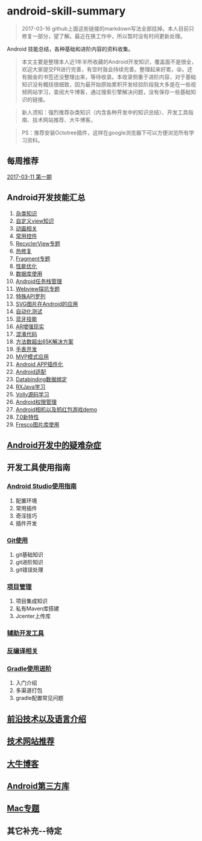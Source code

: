 # android-skill-summary
>2017-03-16 github上面这些链接的markdown写法全部挂掉。本人目前只修复一部分，望了解。最近在换工作中，所以暂时没有时间更新处理。

Android 技能总结，各种基础和进阶内容的资料收集。
>本文主要是整理本人近1年半所收藏的Android开发知识，覆盖面不是很全，欢迎大家提交PR进行完善，有空时我会持续完善。整理起来好累，😫。还有掘金的书签还没整理出来，等待收录。本收录侧重于进阶内容，对于基础知识没有概括很细致，因为最开始原始累积开发经验阶段我大多是在一些视频网站学习，查阅大牛博客，通过搜索引擎解决问题，没有保存一些基础知识的链接。

>新人须知：强烈推荐杂类知识（内含各种开发中的知识总结）、开发工具指南、技术网站推荐、大牛博客。

>PS：推荐安装Octotree插件，这样在google浏览器下可以方便浏览所有学习资料。


## 每周推荐

[2017-03-11 第一期](推荐专区/本周推荐.md  "Title")

## Android开发技能汇总

1. [杂类知识](Android日常开发技能/杂类知识.md "Title")
1. [自定义view知识](Android日常开发技能/自定义view知识.md "Title")
1. [动画相关](Android日常开发技能/动画相关.md "Title")
1. [常用控件](Android日常开发技能/常用控件.md "Title")
1. [RecyclerView专题](Android日常开发技能/RecyclerView专题.md "Title")
1. [热修复](Android日常开发技能/热修复.md "Title")
1. [Fragment专题](Android日常开发技能/Fragment专题.md "Title")
1. [性能优化](Android日常开发技能/性能优化.md "Title")
1. [数据库使用](Android日常开发技能/数据库使用.md "Title")
1. [Android任务栈管理](Android日常开发技能/Android任务栈管理.md "Title")
1. [Webview探坑专题](Android日常开发技能/Webview探坑专题.md "Title")
1. [特殊API罗列](Android日常开发技能/特殊API罗列.md "Title")
1. [SVG图片在Android的应用](Android日常开发技能/SVG图片在Android的应用.md "Title")
1. [自动化测试](Android日常开发技能/自动化测试.md "Title")
1. [蓝牙技能](Android日常开发技能/蓝牙技能.md "Title")
1. [AR增强现实](Android日常开发技能/AR增强现实.md "Title")
1. [混淆代码](Android日常开发技能/混淆代码.md "Title")
1. [方法数超出65K解决方案](Android日常开发技能/方法数超出65K解决方案.md "Title")
1. [手表开发](Android日常开发技能/手表开发.md "Title")
1. [MVP模式应用](Android日常开发技能/MVP模式应用.md "Title")
1. [Android APP插件化](Android日常开发技能/AndroidAPP插件化.md  "Title")
1. [Android适配](Android日常开发技能/Android适配.md "Title")
1. [Databinding数据绑定](Android日常开发技能/Databinding数据绑定.md "Title")
1. [RXJava学习](Android日常开发技能/RXJava学习.md "Title")
1. [Volly源码学习](Android日常开发技能/Volly源码学习.md "Title")
1. [Android权限管理](Android日常开发技能/Android权限管理.md "Title")
1. [Android相机以及抓红包游戏demo](Android日常开发技能/Android相机以及抓红包游戏demo.md "Title")
1. [7.0新特性](Android日常开发技能/7.0新特性.md "Title")
1. [Fresco图片库使用](Android日常开发技能/Fresco图片库使用.md "Title")


## [Android开发中的疑难杂症](Android开发疑难杂症/Android问题汇总.md "Title")

## 开发工具使用指南

### [Android Studio使用指南](开发工具使用指南/Android_studio使用指南.md "Title")

1. 配置环境
1. 常用插件
1. 奇淫技巧
1. 插件开发


### [Git使用](开发工具使用指南/git使用.md "Title")

1. git基础知识
1. git进阶知识
1. git错误处理


### [项目管理](开发工具使用指南/项目管理.md "Title")

1. 项目集成知识
1. 私有Maven库搭建
1. Jcenter上传库


### [辅助开发工具](开发工具使用指南/辅助开发工具.md "Title")



### [反编译相关](开发工具使用指南/反编译相关.md "Title")



### [Gradle使用进阶](开发工具使用指南/gradle使用进阶.md "Title")

1. 入门介绍
1. 多渠道打包
1. gradle配置常见问题


## [前沿技术以及语言介绍](前沿技术以及语言/前沿技术以及语言介绍.md "Title")


## [技术网站推荐](技术网站推荐/技术网站推荐.md "Title")


## [大牛博客](大牛博客/大牛博客.md "Title")


## [Android第三方库](Android第三方库/Android第三方库.md "Title")


## [Mac专题](Mac专题/Mac专题.md "Ttile")

## 其它补充--待定
